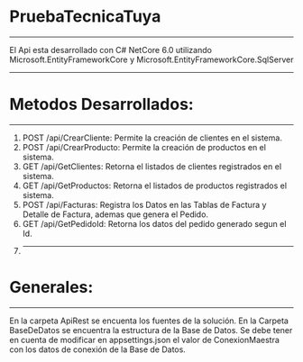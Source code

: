 # PruebaTecnicaTuya
***
El Api esta desarrollado con C# NetCore 6.0 utilizando Microsoft.EntityFrameworkCore y Microsoft.EntityFrameworkCore.SqlServer
***
# Metodos Desarrollados:
***
1. POST /api/CrearCliente: Permite la creación de clientes en el sistema.
2. POST /api/CrearProducto: Permite la creación de productos en el sistema.
3. GET /api/GetClientes: Retorna el listados de clientes registrados en el sistema.
4. GET /api/GetProductos: Retorna el listados de productos registrados el sistema.
5. POST /api/Facturas: Registra los Datos en las Tablas de Factura y Detalle de Factura, ademas que genera el Pedido.
6. GET /api/GetPedidoId: Retorna los datos del pedido generado segun el Id.
7. ***
# Generales:
***
En la carpeta ApiRest se encuenta los fuentes de la solución.
En la Carpeta BaseDeDatos se encuentra la estructura de la Base de Datos.
Se debe tener en cuenta de modificar en appsettings.json el valor de ConexionMaestra con los datos de conexión de la Base de Datos.
